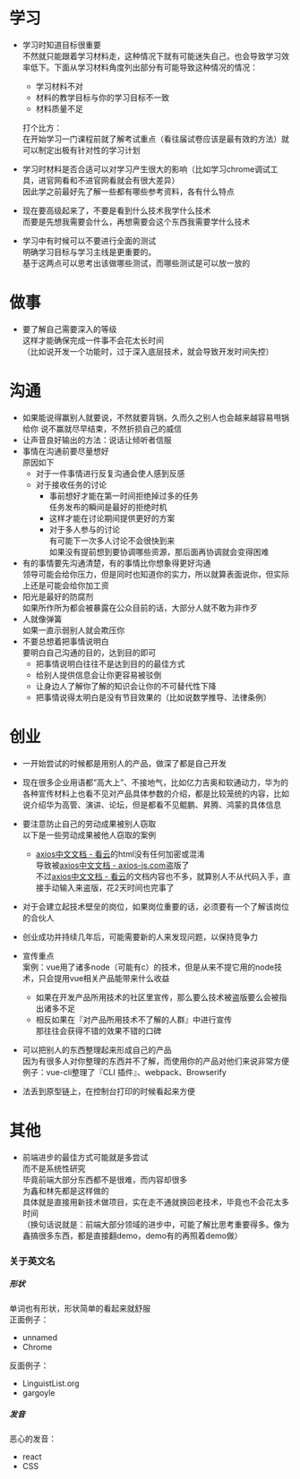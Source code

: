 # 学习

- 学习时知道目标很重要  
  不然就只能跟着学习材料走，这种情况下就有可能迷失自己，也会导致学习效率低下。下面从学习材料角度列出部分有可能导致这种情况的情况：

  - 学习材料不对
  - 材料的教学目标与你的学习目标不一致
  - 材料质量不足

  打个比方：  
  在开始学习一门课程前就了解考试重点（看往届试卷应该是最有效的方法）就可以制定出极有针对性的学习计划
  
- 学习时材料是否合适可以对学习产生很大的影响（比如学习chrome调试工具，进官网看和不进官网看就会有很大差异）  
  因此学之前最好先了解一些都有哪些参考资料，各有什么特点

- 现在要高级起来了，不要是看到什么技术我学什么技术  
  而要是先想我需要会什么，再想需要会这个东西我需要学什么技术
  
- 学习中有时候可以不要进行全面的测试  
  明确学习目标与学习主线是更重要的。  
  基于这两点可以思考出该做哪些测试，而哪些测试是可以放一放的



# 做事

- 要了解自己需要深入的等级  
  这样才能确保完成一件事不会花太长时间  
  （比如说开发一个功能时，过于深入底层技术，就会导致开发时间失控）



# 沟通

- 如果能说得赢别人就要说，不然就要背锅，久而久之别人也会越来越容易甩锅给你
  说不赢就尽早结束，不然折损自己的威信
- 让声音良好输出的方法：说话让倾听者信服
- 事情在沟通前要尽量想好  
  原因如下
  - 对于一件事情进行反复沟通会使人感到反感  
  - 对于接收任务的讨论  
    - 事前想好才能在第一时间拒绝掉过多的任务  
      任务发布的瞬间是最好的拒绝时机
    - 这样才能在讨论期间提供更好的方案  
    - 对于多人参与的讨论  
      有可能下一次多人讨论不会很快到来  
      如果没有提前想到要协调哪些资源，那后面再协调就会变得困难
- 有的事情要先沟通清楚，有的事情比你想象得更好沟通  
  领导可能会给你压力，但是同时也知道你的实力，所以就算表面说你，但实际上还是可能会给你加工资
- 阳光是最好的防腐剂  
  如果所作所为都会被暴露在公众目前的话，大部分人就不敢为非作歹
- 人就像弹簧  
  如果一直示弱别人就会欺压你
- 不要总想着把事情说明白  
  要明白自己沟通的目的，达到目的即可  
  - 把事情说明白往往不是达到目的的最佳方式  
  - 给别人提供信息会让你更容易被驳倒  
  - 让身边人了解你了解的知识会让你的不可替代性下降  
  - 把事情说得太明白是没有节目效果的（比如说数学推导、法律条例）

# 创业

- 一开始尝试的时候都是用别人的产品，做深了都是自己开发
- 现在很多企业用语都“高大上”、不接地气，比如亿力吉奥和软通动力，华为的各种宣传材料上也看不见对产品具体参数的介绍，都是比较笼统的内容，比如说介绍华为高管、演讲、论坛，但是都看不见鲲鹏、昇腾、鸿蒙的具体信息
- 要注意防止自己的劳动成果被别人窃取  
  以下是一些劳动成果被他人窃取的案例  
  - [axios中文文档 - 看云](https://www.kancloud.cn/yunye/axios/234845)的html没有任何加密或混淆  
    导致被[axios中文文档 - axios-js.com](http://www.axios-js.com/zh-cn/docs/#%E8%87%AA%E5%AE%9A%E4%B9%89%E5%AE%9E%E4%BE%8B%E9%BB%98%E8%AE%A4%E5%80%BC)盗版了  
    不过[axios中文文档 - 看云](https://www.kancloud.cn/yunye/axios/234845)的文档内容也不多，就算别人不从代码入手，直接手动输入来盗版，花2天时间也完事了
- 对于会建立起技术壁垒的岗位，如果岗位重要的话，必须要有一个了解该岗位的合伙人
- 创业成功并持续几年后，可能需要新的人来发现问题，以保持竞争力
- 宣传重点  
  案例：vue用了诸多node（可能有c）的技术，但是从来不提它用的node技术，只会提用vue相关产品能带来什么收益
  - 如果在开发产品所用技术的社区里宣传，那么要么技术被盗版要么会被指出诸多不足
  - 相反如果在『对产品所用技术不了解的人群』中进行宣传  
    那往往会获得不错的效果不错的口碑  
- 可以把别人的东西整理起来形成自己的产品  
  因为有很多人对你整理的东西并不了解，而使用你的产品对他们来说非常方便  
  例子：vue-cli整理了『CLI 插件』、webpack、Browserify

- 法丢到原型链上，在控制台打印的时候看起来方便

  



# 其他

- 前端进步的最佳方式可能就是多尝试  
  而不是系统性研究  
  毕竟前端大部分东西都不是很难，而内容却很多  
  为鑫和林先都是这样做的  
  具体就是直接用新技术做项目，实在走不通就换回老技术，毕竟也不会花太多时间  
  （换句话说就是：前端大部分领域的进步中，可能了解比思考重要得多。像为鑫搞很多东西，都是直接翻demo，demo有的再照着demo做）

### 关于英文名  

##### 形状

单词也有形状，形状简单的看起来就舒服  
正面例子：

- unnamed
- Chrome

反面例子：

- LinguistList.org
- gargoyle

##### 发音

恶心的发音：

- react
- CSS

